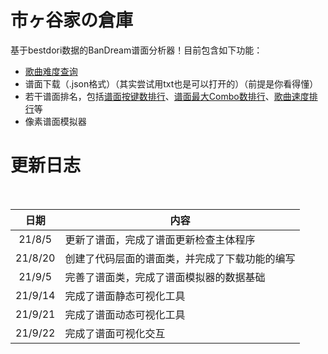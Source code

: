 # 市ヶ谷家の倉庫
基于bestdori数据的BanDream谱面分析器！目前包含如下功能：
- [歌曲难度查询](歌曲信息（查询用）\歌曲难度表.md)
- 谱面下载（.json格式）（其实尝试用txt也是可以打开的）（前提是你看得懂）
- 若干谱面排名，包括[谱面按键数排行](歌曲信息（查询用）\按键数排行.md)、[谱面最大Combo数排行](歌曲信息（查询用）\连击排行.md)、[歌曲速度排行](歌曲信息（查询用）\速度排行.md)等
- 像素谱面模拟器



# 更新日志
<br>
<center>

|日期|内容|
|:--:|----|
|21/8/5|更新了谱面，完成了谱面更新检查主体程序|
|21/8/20|创建了代码层面的谱面类，并完成了下载功能的编写|
|21/9/5|完善了谱面类，完成了谱面模拟器的数据基础|
|21/9/14|完成了谱面静态可视化工具|
|21/9/21|完成了谱面动态可视化工具|
|21/9/22|完成了谱面可视化交互|